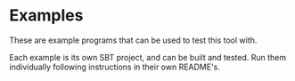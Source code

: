 # Examples #

These are example programs that can be used to test this tool with.

Each example is its own SBT project, and can be built and tested. Run them
individually following instructions in their own README's.